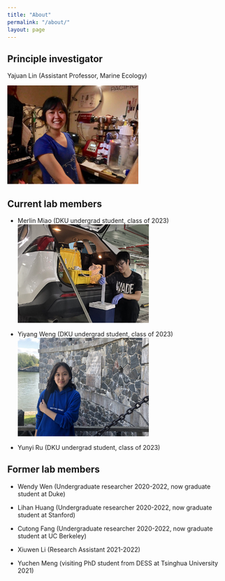 ```yaml
---
title: "About"
permalink: "/about/"
layout: page
---
```


## Principle investigator
Yajuan Lin (Assistant Professor, Marine Ecology)

<a href="assets/img/CREDITS-MAEVA-BARDY-YAJUAN-LIN-BD-1.jpeg"><img class="alignnone size-medium wp-image-72" src="assets/img/CREDITS-MAEVA-BARDY-YAJUAN-LIN-BD-1.jpeg" alt="" width="300" height="225" /></a> 

## Current lab members

- Merlin Miao (DKU undergrad student, class of 2023)
<a href="assets/img/IMG_4980-scaled-e1631180639654.jpeg"><img class="alignnone size-medium wp-image-72" src="assets/img/IMG_4980-scaled-e1631180639654.jpeg" alt="" width="300" height="225" /></a> 

- Yiyang Weng (DKU undergrad student, class of 2023)
<a href="assets/img/IMG_1835-scaled-e1652176046680.jpeg"><img class="alignnone size-medium wp-image-72" src="assets/img/IMG_1835-scaled-e1652176046680.jpeg" alt="" width="300" height="225" /></a> 

- Yunyi Ru (DKU undergrad student, class of 2023) 


## Former lab members

- Wendy Wen (Undergraduate researcher 2020-2022, now graduate student at Duke)

- Lihan Huang (Undergraduate researcher 2020-2022, now graduate student at Stanford)

- Cutong Fang (Undergraduate researcher 2020-2022, now graduate student at UC Berkeley)

- Xiuwen Li (Research Assistant 2021-2022)

- Yuchen Meng (visiting PhD student from DESS at Tsinghua University 2021)
